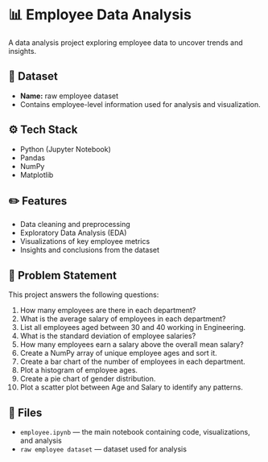 # 📊 Employee Data Analysis

A data analysis project exploring employee data to uncover trends and insights.

## 📂 Dataset
- **Name:** raw employee dataset
- Contains employee-level information used for analysis and visualization.

## ⚙️ Tech Stack
- Python (Jupyter Notebook)
- Pandas
- NumPy
- Matplotlib

## ✏️ Features
- Data cleaning and preprocessing
- Exploratory Data Analysis (EDA)
- Visualizations of key employee metrics
- Insights and conclusions from the dataset

## 🧩 Problem Statement
This project answers the following questions:
1. How many employees are there in each department?
2. What is the average salary of employees in each department?
3. List all employees aged between 30 and 40 working in Engineering.
4. What is the standard deviation of employee salaries?
5. How many employees earn a salary above the overall mean salary?
6. Create a NumPy array of unique employee ages and sort it.
7. Create a bar chart of the number of employees in each department.
8. Plot a histogram of employee ages.
9. Create a pie chart of gender distribution.
10. Plot a scatter plot between Age and Salary to identify any patterns.

## 📁 Files
- `employee.ipynb` — the main notebook containing code, visualizations, and analysis
- `raw employee dataset` — dataset used for analysis
